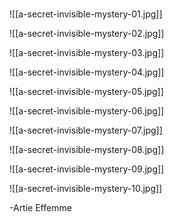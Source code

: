 # 
![[a-secret-invisible-mystery-01.jpg]]


![[a-secret-invisible-mystery-02.jpg]]


![[a-secret-invisible-mystery-03.jpg]]


![[a-secret-invisible-mystery-04.jpg]]


![[a-secret-invisible-mystery-05.jpg]]


![[a-secret-invisible-mystery-06.jpg]]


![[a-secret-invisible-mystery-07.jpg]]


![[a-secret-invisible-mystery-08.jpg]]


![[a-secret-invisible-mystery-09.jpg]]


![[a-secret-invisible-mystery-10.jpg]]

-Artie Effemme

